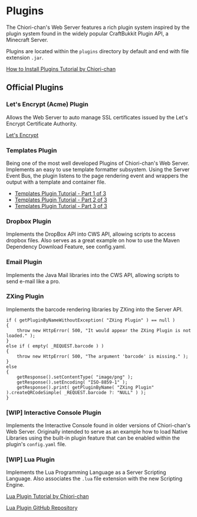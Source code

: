 # Plugins

The Chiori-chan's Web Server features a rich plugin system inspired by the plugin system found in the widely popular CraftBukkit Plugin API, a Minecraft Server.

Plugins are located within the `plugins` directory by default and end with file extension `.jar`.

[How to Install Plugins Tutorial by Chiori-chan](https://www.youtube.com/watch?v=HQj2vu0BfI0)

## Official Plugins

### Let's Encrypt (Acme) Plugin
Allows the Web Server to auto manage SSL certificates issued by the Let's Encrypt Certificate Authority.

[Let's Encrypt](https://letsencrypt.org/)

### Templates Plugin
Being one of the most well developed Plugins of Chiori-chan's Web Server. Implements an easy to use template formatter subsystem. Using the Server Event Bus, the plugin listens to the page rendering event and wrappers the output with a template and container file.

* [Templates Plugin Tutorial - Part 1 of 3](https://www.youtube.com/watch?v=WDX7gnSVQkg&index=8&list=PL5W-gdSkWP6TOBoL-YDEPZaadwBGXGOyO)
* [Templates Plugin Tutorial - Part 2 of 3](https://www.youtube.com/watch?v=Bbfzw28Vgvk&index=9&list=PL5W-gdSkWP6TOBoL-YDEPZaadwBGXGOyO)
* [Templates Plugin Tutorial - Part 3 of 3](https://www.youtube.com/watch?v=ZkUK2QNAlQw&index=10&list=PL5W-gdSkWP6TOBoL-YDEPZaadwBGXGOyO)

### Dropbox Plugin
Implements the DropBox API into CWS API, allowing scripts to access dropbox files.
Also serves as a great example on how to use the Maven Dependency Download Feature, see config.yaml.

### Email Plugin
Implements the Java Mail libraries into the CWS API, allowing scripts to send e-mail like a pro.

### ZXing Plugin
Implements the barcode rendering libraries by ZXing into the Server API.

    if ( getPluginByNameWithoutException( "ZXing Plugin" ) == null )
    {
    	throw new HttpError( 500, "It would appear the ZXing Plugin is not loaded." );
    }
    else if ( empty( _REQUEST.barcode ) )
    {
        throw new HttpError( 500, "The argument 'barcode' is missing." );
    }
    else
    {
    	getResponse().setContentType( "image/png" );
    	getResponse().setEncoding( "ISO-8859-1" );
    	getResponse().print( getPluginByName( "ZXing Plugin" ).createQRCodeSimple( _REQUEST.barcode ?: "NULL" ) );
    }


### [WIP] Interactive Console Plugin
Implements the Interactive Console found in older versions of Chiori-chan's Web Server. Originally intended to serve as an example how to load Native Libraries using the built-in plugin feature that can be enabled within the plugin's `config.yaml` file.

### [WIP] Lua Plugin
Implements the Lua Programming Language as a Server Scripting Language. Also associates the `.lua` file extension with the new Scripting Engine.

[Lua Plugin Tutorial by Chiori-chan](https://www.youtube.com/watch?v=_VJoMV77GHU)

[Lua Plugin GitHub Repository](https://github.com/ChioriGreene/ChioriWebServer-LuaPlugin)